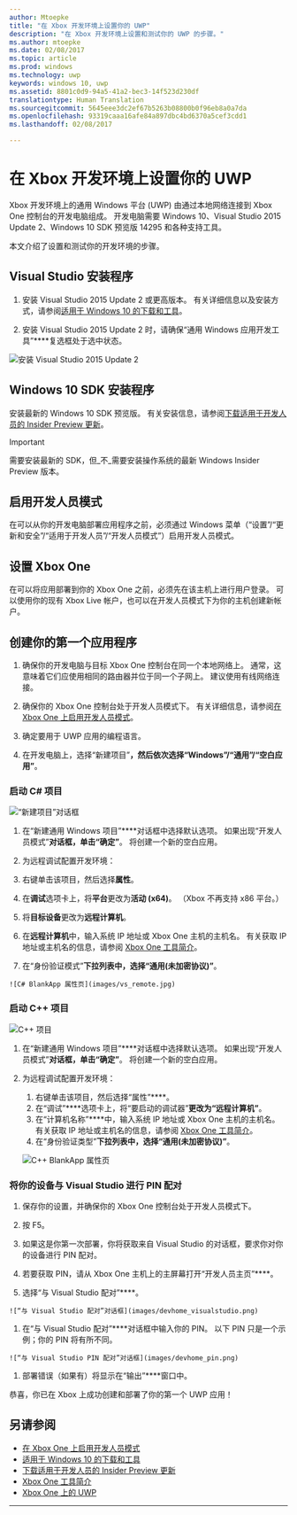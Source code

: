 ```yaml
---
author: Mtoepke
title: "在 Xbox 开发环境上设置你的 UWP"
description: "在 Xbox 开发环境上设置和测试你的 UWP 的步骤。"
ms.author: mtoepke
ms.date: 02/08/2017
ms.topic: article
ms.prod: windows
ms.technology: uwp
keywords: windows 10, uwp
ms.assetid: 8801c0d9-94a5-41a2-bec3-14f523d230df
translationtype: Human Translation
ms.sourcegitcommit: 5645eee3dc2ef67b5263b08800b0f96eb8a0a7da
ms.openlocfilehash: 93319caaa16afe84a897dbc4bd6370a5cef3cdd1
ms.lasthandoff: 02/08/2017

---
```


# <a name="set-up-your-uwp-on-xbox-development-environment"></a>在 Xbox 开发环境上设置你的 UWP

Xbox 开发环境上的通用 Windows 平台 (UWP) 由通过本地网络连接到 Xbox One 控制台的开发电脑组成。
开发电脑需要 Windows 10、Visual Studio 2015 Update 2、Windows 10 SDK 预览版 14295 和各种支持工具。


本文介绍了设置和测试你的开发环境的步骤。

## <a name="visual-studio-setup"></a>Visual Studio 安装程序

1. 安装 Visual Studio 2015 Update 2 或更高版本。 有关详细信息以及安装方式，请参阅[适用于 Windows 10 的下载和工具](https://dev.windows.com/downloads)。

1. 安装 Visual Studio 2015 Update 2 时，请确保“通用 Windows 应用开发工具”****复选框处于选中状态。

  ![安装 Visual Studio 2015 Update 2](images/vs_install_tools.png)

## <a name="windows-10-sdk-setup"></a>Windows 10 SDK 安装程序

安装最新的 Windows 10 SDK 预览版。 有关安装信息，请参阅[下载适用于开发人员的 Insider Preview 更新](http://go.microsoft.com/fwlink/p/?LinkId=780552)。

> [!IMPORTANT]
> 需要安装最新的 SDK，但_不_需要安装操作系统的最新 Windows Insider Preview 版本。

## <a name="enabling-developer-mode"></a>启用开发人员模式

在可以从你的开发电脑部署应用程序之前，必须通过 Windows 菜单（“设置”/“更新和安全”/“适用于开发人员”/“开发人员模式”）启用开发人员模式。

## <a name="setting-up-your-xbox-one"></a>设置 Xbox One

在可以将应用部署到你的 Xbox One 之前，必须先在该主机上进行用户登录。 可以使用你的现有 Xbox Live 帐户，也可以在开发人员模式下为你的主机创建新帐户。 

## <a name="create-your-first-application"></a>创建你的第一个应用程序

1. 确保你的开发电脑与目标 Xbox One 控制台在同一个本地网络上。 通常，这意味着它们应使用相同的路由器并位于同一个子网上。 建议使用有线网络连接。

1. 确保你的 Xbox One 控制台处于开发人员模式下。  有关详细信息，请参阅[在 Xbox One 上启用开发人员模式](devkit-activation.md)。

1. 确定要用于 UWP 应用的编程语言。

1. 在开发电脑上，选择“新建项目”****，然后依次选择“Windows”/“通用”/“空白应用”****。

### <a name="starting-a-c-project"></a>启动 C# 项目

  ![“新建项目”对话框](images/vs_universal_blank.jpg)

1. 在“新建通用 Windows 项目”****对话框中选择默认选项。 如果出现“开发人员模式”****对话框，单击“确定”****。 将创建一个新的空白应用。

1. 为远程调试配置开发环境：

  1. 右键单击该项目，然后选择**属性**。
  1. 在**调试**选项卡上，将**平台**更改为**活动 (x64)**。 （Xbox 不再支持 x86 平台。）   
  1. 将**目标设备**更改为**远程计算机**。
  1. 在**远程计算机**中，输入系统 IP 地址或 Xbox One 主机的主机名。 有关获取 IP 地址或主机名的信息，请参阅 [Xbox One 工具简介](introduction-to-xbox-tools.md)。
  1. 在“身份验证模式”****下拉列表中，选择“通用(未加密协议)”****。

    ![C# BlankApp 属性页](images/vs_remote.jpg)

### <a name="starting-a-c-project"></a>启动 C++ 项目

  ![C++ 项目](images/vs_universal_cpp_blank.jpg)

1. 在“新建通用 Windows 项目”****对话框中选择默认选项。 如果出现“开发人员模式”****对话框，单击“确定”****。 将创建一个新的空白应用。

1. 为远程调试配置开发环境：

   1. 右键单击该项目，然后选择“属性”****。
   1. 在“调试”****选项卡上，将“要启动的调试器”****更改为“远程计算机”****。
   1. 在“计算机名称”****中，输入系统 IP 地址或 Xbox One 主机的主机名。 有关获取 IP 地址或主机名的信息，请参阅 [Xbox One 工具简介](introduction-to-xbox-tools.md)。
   1. 在“身份验证类型”****下拉列表中，选择“通用(未加密协议)”****。

    ![C++ BlankApp 属性页](images/vs_remote_cpp.jpg)

### <a name="pin-pair-your-device-with-visual-studio"></a>将你的设备与 Visual Studio 进行 PIN 配对

1. 保存你的设置，并确保你的 Xbox One 控制台处于开发人员模式下。

1. 按 F5。

1. 如果这是你第一次部署，你将获取来自 Visual Studio 的对话框，要求你对你的设备进行 PIN 配对。

  1. 若要获取 PIN，请从 Xbox One 主机上的主屏幕打开“开发人员主页”****。
  1. 选择“与 Visual Studio 配对”****。

    ![“与 Visual Studio 配对”对话框](images/devhome_visualstudio.png)

  1. 在“与 Visual Studio 配对”****对话框中输入你的 PIN。 以下 PIN 只是一个示例；你的 PIN 将有所不同。

    ![“与 Visual Studio PIN 配对”对话框](images/devhome_pin.png)

  1. 部署错误（如果有）将显示在“输出”****窗口中。

恭喜，你已在 Xbox 上成功创建和部署了你的第一个 UWP 应用！



## <a name="see-also"></a>另请参阅
- [在 Xbox One 上启用开发人员模式](devkit-activation.md)  
- [适用于 Windows 10 的下载和工具](https://dev.windows.com/downloads)  
- [下载适用于开发人员的 Insider Preview 更新](http://go.microsoft.com/fwlink/?LinkId=780552)  
- [Xbox One 工具简介](introduction-to-xbox-tools.md) 
- [Xbox One 上的 UWP](index.md)

----

